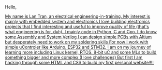 Hello,

<ins>My name is Lan Tran, an electrical engineering-in-training.<ins>
<ins>My interest is mainly with embedded system and electronics<ins>
<ins>I love building electronics projects that I find interesting and useful to improve quality of life (that's what engineering is for, duh).<ins>
<ins>I mainly code in Python, C and Cpp. I do know some Assembly and System Verilog<ins>
<ins>I can design simple PCBs with Altium but desperately need to work on my soldering skills<ins>
<ins>For now I work with simple uControler like Arduino, ESP32 and STM32.<ins>
<ins>I am on my journey of learning more including Linux kernel, RTOS, 8-bit uC and some MLs to build something bigger and more complex (I love challenges)<ins>
<ins> But first I am hacking through some HTML and CSS to build my first personal website!!!!<ins>
<!---
LanTran-01/LanTran-01 is a ✨ special ✨ repository because its `README.md` (this file) appears on your GitHub profile.
You can click the Preview link to take a look at your changes.
--->
